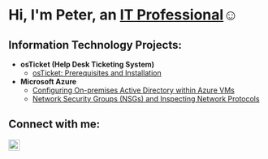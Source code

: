 <h1>Hi, I'm Peter, an <a href="https://linkedin.com/in/Josh">IT Professional</a>☺</h1>

<h2>Information Technology Projects:</h2>

- <b>osTicket (Help Desk Ticketing System)</b>
  - [osTicket: Prerequisites and Installation](https://github.com/joshmadakorcc/pitabreaded-prereqs)
- <b>Microsoft Azure</b>
  - [Configuring On-premises Active Directory within Azure VMs](https://github.com/pitabreaded/configure-ad)
  - [Network Security Groups (NSGs) and Inspecting Network Protocols](https://github.com/pitabreaded/azure-network-protocols)

<h2>Connect with me:</h2>

[<img align="left" alt="Josh | LinkedIn" width="22px" src="https://cdn.jsdelivr.net/npm/simple-icons@v3/icons/linkedin.svg" />][linkedin]


[linkedin]: https://linkedin.com/in/peter-doan-aa53a0251/
